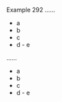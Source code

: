 Example 292
......

- a
 - b
  - c
   - d
    - e

......

<ul>
<li>a</li>
<li>b</li>
<li>c</li>
<li>d
- e</li>
</ul>
